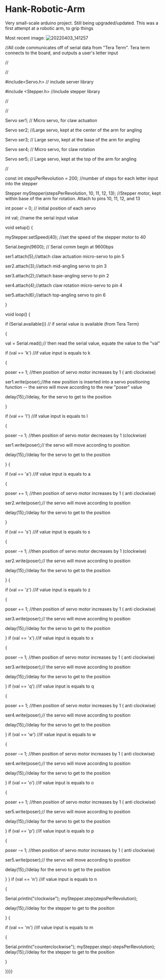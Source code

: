 # Hank-Robotic-Arm
Very small-scale arduino project. Still being upgraded/updated. This was a first attempt at a robotic arm, to grip things

Most recent image:
![20220403_141257](https://user-images.githubusercontent.com/59476460/161455879-e43a642f-c852-40cb-adf2-b1adbc0e4d9b.jpg)





//All code communicates off of serial data from "Tera Term". Tera term connects to the board, and outputs a user's letter input

//

//

#include<Servo.h> // include server library

#include <Stepper.h> //include stepper library

//

//

Servo ser1; // Micro servo, for claw actuation

Servo ser2; //Large servo, kept at the center of the arm for angling

Servo ser3; // Large servo, kept at the base of the arm for angling

Servo ser4; // Micro servo, for claw rotation

Servo ser5; // Large servo, kept at the top of the arm for angling

//

const int stepsPerRevolution = 200; //number of steps for each letter input into the stepper

Stepper myStepper(stepsPerRevolution, 10, 11, 12, 13); //Stepper motor, kept within base of the arm for rotation. Attach to pins 10, 11, 12, and 13


int poser = 0; // initial position of each servo

int val; //name the serial input value

void setup() {

myStepper.setSpeed(40); //set the speed of the stepper motor to 40

Serial.begin(9600); // Serial comm begin at 9600bps

ser1.attach(5);//attach claw actuation micro-servo to pin 5

ser2.attach(3);//attach mid-angling servo to pin 3

ser3.attach(2);//attach base-angling servo to pin 2

ser4.attach(4);//attach claw rotation micro-servo to pin 4

ser5.attach(6);//attach top-angling servo to pin 6

}

void loop() {

if (Serial.available()) // if serial value is available (from Tera Term)

{

val = Serial.read();// then read the serial value, equate the value to the "val"

if (val == 'k') //if value input is equals to k

{

poser += 1; //then position of servo motor increases by 1 ( anti clockwise)

ser1.write(poser);//the new position is inserted into a servo positioning function -- the servo will move according to the new "poser" value

delay(15);//delay, for the servo to get to the position

}

if (val == 'l') //if value input is equals to l

{

poser -= 1; //then position of servo motor decreases by 1 (clockwise)

ser1.write(poser);// the servo will move according to position

delay(15);//delay for the servo to get to the position

}
{

if (val == 'a') //if value input is equals to a

{

poser += 1; //then position of servo motor increases by 1 ( anti clockwise)

ser2.write(poser);// the servo will move according to position

delay(15);//delay for the servo to get to the position

}

if (val == 's') //if value input is equals to s

{

poser -= 1; //then position of servo motor decreases by 1 (clockwise)

ser2.write(poser);// the servo will move according to position

delay(15);//delay for the servo to get to the position

}
{

if (val == 'z') //if value input is equals to z

{

poser += 1; //then position of servo motor increases by 1 ( anti clockwise)

ser3.write(poser);// the servo will move according to position

delay(15);//delay for the servo to get to the position

}
if (val == 'x') //if value input is equals to x

{

poser -= 1; //then position of servo motor increases by 1 ( anti clockwise)

ser3.write(poser);// the servo will move according to position

delay(15);//delay for the servo to get to the position

}
if (val == 'q') //if value input is equals to q

{

poser += 1; //then position of servo motor increases by 1 ( anti clockwise)

ser4.write(poser);// the servo will move according to position

delay(15);//delay for the servo to get to the position

}
if (val == 'w') //if value input is equals to w

{

poser -= 1; //then position of servo motor increases by 1 ( anti clockwise)

ser4.write(poser);// the servo will move according to position

delay(15);//delay for the servo to get to the position

}
if (val == 'o') //if value input is equals to o

{

poser += 1; //then position of servo motor increases by 1 ( anti clockwise)

ser5.write(poser);// the servo will move according to position

delay(15);//delay for the servo to get to the position

}
if (val == 'p') //if value input is equals to p

{

poser -= 1; //then position of servo motor increases by 1 ( anti clockwise)

ser5.write(poser);// the servo will move according to position

delay(15);//delay for the servo to get to the position

}
}
if (val == 'n') //if value input is equals to n

{

Serial.println("clockwise");
myStepper.step(stepsPerRevolution);

delay(15);//delay for the stepper to get to the position

}
{

if (val == 'm') //if value input is equals to m

{

Serial.println("counterclockwise");
myStepper.step(-stepsPerRevolution);
delay(15);//delay for the stepper to get to the position

}


}}}}
